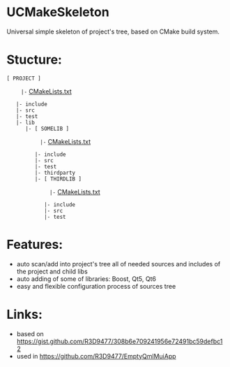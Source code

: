 # UCMakeSkeleton
Universal simple skeleton of project's tree, based on CMake build system.

# Stucture:
```
[ PROJECT ]
```
`ㅤㅤㅤ|-` [CMakeLists.txt](CMakeLists.txt)
```
   |- include
   |- src
   |- test
   |- lib
      |- [ SOMELIB ]
```
`ㅤㅤㅤㅤㅤㅤㅤ|-` [CMakeLists.txt](lib/somelib/CMakeLists.txt)
```
         |- include
         |- src
         |- test
         |- thirdparty
         |- [ THIRDLIB ]
```
`ㅤㅤㅤㅤㅤㅤㅤㅤㅤ|-` [CMakeLists.txt](lib/somelib/thirdparty/thirdlib/CMakeLists.txt)
```
            |- include
            |- src
            |- test
```

# Features:
* auto scan/add into project's tree all of needed sources and includes of the project and child libs
* auto adding of some of libraries: Boost, Qt5, Qt6
* easy and flexible configuration process of sources tree

# Links:
* based on https://gist.github.com/R3D9477/308b6e709241956e72491bc59defbc12
* used in https://github.com/R3D9477/EmptyQmlMuiApp
